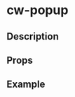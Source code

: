 <script setup>
import { CwPopup } from '../../index';

let popupConfig = {
    title: 'Popup Title',
}
const popupPlaygroundCode = `
    <cw-popup
        config="popupConfig"
        :is-showing="true"
    ></cw-popup>

`;

</script>

# cw-popup

## Description

## Props

<Props :of="CwPopup"></Props>

## Example
<Playground
  :code="popupPlaygroundCode"
  :data-scope="{ popupConfig }"
  :components="{ CwPopup }">
</Playground>
